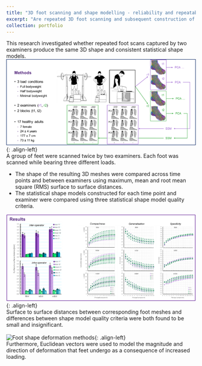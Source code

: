```yaml
---
title: "3D foot scanning and shape modelling - reliability and repeatability"
excerpt: "Are repeated 3D foot scanning and subsequent construction of statistical shape models reliable and repeatable? <br/><img src='/images/foot_ssm_rel_cover.png'>"
collection: portfolio
---
```

This research investigated whether repeated foot scans captured by two examiners produce the same 3D shape and consistent statistical shape models.
` `  
![Foot shape scanning and modelling methods](/images/foot_ssm_rel_methods.png){: .align-left}  
A group of feet were scanned twice by two examiners. Each foot was scanned while bearing three different loads.  
- The shape of the resulting 3D meshes were compared across time points and between examiners using maximum, mean and root mean square (RMS) surface to surface distances.  
- The statistical shape models constructed for each time point and examiner were compared using three statistical shape model quality criteria.  

![Foot shape scanning and modelling reliability results](/images/foot_ssm_rel_results.png){: .align-left}  
Surface to surface distances between corresponding foot meshes and differences between shape model quality criteria were both found to be small and insignificant.  
` `  
![Foot shape deformation methods](/images/foot_ssm_rel_methods.gif){: .align-left}  
Furthermore, Euclidean vectors were used to model the magnitude and direction of deformation that feet undergo as a consequence of increased loading.  